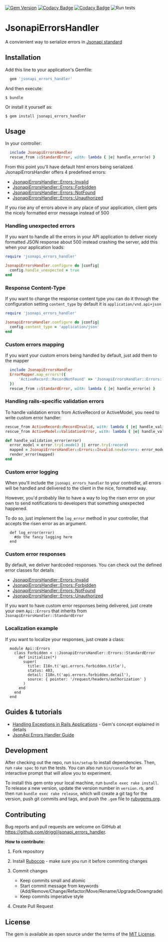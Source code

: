 [![Gem Version](https://badge.fury.io/rb/jsonapi_errors_handler.svg)](https://badge.fury.io/rb/jsonapi_errors_handler)
[![Codacy Badge](https://app.codacy.com/project/badge/Grade/6dba6e4556354789809185e0decde4f8)](https://www.codacy.com/gh/driggl/jsonapi_errors_handler?utm_source=github.com&amp;utm_medium=referral&amp;utm_content=driggl/jsonapi_errors_handler&amp;utm_campaign=Badge_Grade)
[![Codacy Badge](https://app.codacy.com/project/badge/Coverage/6dba6e4556354789809185e0decde4f8)](https://www.codacy.com/gh/driggl/jsonapi_errors_handler?utm_source=github.com&utm_medium=referral&utm_content=driggl/jsonapi_errors_handler&utm_campaign=Badge_Coverage)
![Run tests](https://github.com/driggl/jsonapi_errors_handler/workflows/Run%20tests/badge.svg?branch=master)

# JsonapiErrorsHandler

A convienient way to serialize errors in [Jsonapi standard](https://jsonapi.org)

## Installation

Add this line to your application's Gemfile:

```ruby
  gem 'jsonapi_errors_handler'
```

And then execute:

```shell
$ bundle
```

Or install it yourself as:

```shell
$ gem install jsonapi_errors_handler
```

## Usage

In your controller:

```ruby
  include JsonapiErrorsHandler
  rescue_from ::StandardError, with: lambda { |e| handle_error(e) }
```

From this point you'll have default html errors being serialized. JsonapiErrorsHandler offers 4 predefined errors:

*   [JsonapiErrorsHandler::Errors::Invalid](https://github.com/driggl/jsonapi_errors_handler/blob/master/lib/jsonapi_errors_handler/errors/invalid.rb)
*   [JsonapiErrorsHandler::Errors::Forbidden](https://github.com/driggl/jsonapi_errors_handler/blob/master/lib/jsonapi_errors_handler/errors/forbidden.rb)
*   [JsonapiErrorsHandler::Errors::NotFound](https://github.com/driggl/jsonapi_errors_handler/blob/master/lib/jsonapi_errors_handler/errors/not_found.rb)
*   [JsonapiErrorsHandler::Errors::Unauthorized](https://github.com/driggl/jsonapi_errors_handler/blob/master/lib/jsonapi_errors_handler/errors/unauthorized.rb)

If you rise any of errors above in any place of your application, client gets the nicely formatted error message instead of 500

### Handling unexpected errors

If you want to handle all the errors in your API application to deliver nicely formatted JSON response about 500 instead crashing the server, add this when your application loads:

```ruby
require 'jsonapi_errors_handler'

JsonapiErrorsHandler.configure do |config|
  config.handle_unexpected = true
end
```


### Response Content-Type

If you want to change the response content type you can do it through the configuration setting `content_type` by default it is `application/vnd.api+json`

```ruby
require 'jsonapi_errors_handler'

JsonapiErrorsHandler.configure do |config|
  config.content_type = 'application/json'
end
```

### Custom errors mapping

If you want your custom errors being handled by default, just add them to the mapper

```ruby
  include JsonapiErrorsHandler
  ErrorMapper.map_errors!({
      'ActiveRecord::RecordNotFound' => 'JsonapiErrorsHandler::Errors::NotFound'
  })
  rescue_from ::StandardError, with: lambda { |e| handle_error(e) }
```

### Handling rails-specific validation errors

To handle validation errors from ActiveRecord or ActiveModel, you need to write custom
error handler:

```ruby
rescue_from ActiveRecord::RecordInvalid, with: lambda { |e| handle_validation_error(e) }
rescue_from ActiveModel::ValidationError, with: lambda { |e| handle_validation_error(e) }

def handle_validation_error(error)
  error_model = error.try(:model) || error.try(:record)
  mapped = JsonapiErrorsHandler::Errors::Invalid.new(errors: error_model.errors)
  render_error(mapped)
end
```

### Custom error logging

When you'll include the `jsonapi_errors_handler` to your controller, all errors will be handled and delivered to the client in the nice, formatted
way.

However, you'd probably like to have a way to log the risen error on your own to send notifications to developers that
something unexpected happened.

To do so, just implement the `log_error` method in your controller, that accepts the risen error as an argument.

```
  def log_error(error)
    #do the fancy logging here
  end
```

### Custom error responses

By default, we deliver hardcoded responses. You can check out the defined error classes for details

*   [JsonapiErrorsHandler::Errors::Invalid](https://github.com/driggl/jsonapi_errors_handler/blob/master/lib/jsonapi_errors_handler/errors/invalid.rb)
*   [JsonapiErrorsHandler::Errors::Forbidden](https://github.com/driggl/jsonapi_errors_handler/blob/master/lib/jsonapi_errors_handler/errors/forbidden.rb)
*   [JsonapiErrorsHandler::Errors::NotFound](https://github.com/driggl/jsonapi_errors_handler/blob/master/lib/jsonapi_errors_handler/errors/not_found.rb)
*   [JsonapiErrorsHandler::Errors::Unauthorized](https://github.com/driggl/jsonapi_errors_handler/blob/master/lib/jsonapi_errors_handler/errors/unauthorized.rb)

If you want to have custom error responses being delivered, just create your own `Api::Errors` that inherits from `JsonapiErrorsHandler::StandardError`

### Localization example

If you want to localize your responses, just create a class:

```
  module Api::Errors
    class Forbidden < ::JsonapiErrorsHandler::Errors::StandardError
      def initialize(*)
        super(
          title: I18n.t('api.errors.forbidden.title'),
          status: 403,
          detail: I18n.t('api.errors.forbidden.detail'),
          source: { pointer: '/request/headers/authorization' }
        )
      end
    end
  end
```

## Guides & tutorials

*   [Handling Exceptions in Rails Applications](https://driggl.com/blog/a/handling-exceptions-in-rails-applications) - Gem's concept explained in details
*   [JsonApi Errors Handler Guide](https://driggl.com/blog/a/json-api-errors-handler)

## Development

After checking out the repo, run `bin/setup` to install dependencies. Then, run `rake spec` to run the tests. You can also run `bin/console` for an interactive prompt that will allow you to experiment.

To install this gem onto your local machine, run `bundle exec rake install`. To release a new version, update the version number in `version.rb`, and then run `bundle exec rake release`, which will create a git tag for the version, push git commits and tags, and push the `.gem` file to [rubygems.org](https://rubygems.org).

## Contributing

Bug reports and pull requests are welcome on GitHub at <https://github.com/driggl/jsonapi_errors_handler>.

**How to contribute:**

1.  Fork repository
2.  Install [Rubocop](https://github.com/rubocop-hq/rubocop) - make sure you run it before commiting changes
3.  Commit changes
    *   Keep commits small and atomic
    *   Start commit message from keywords (Add/Remove/Change/Refactor/Move/Rename/Upgrade/Downgrade)
    *   Keep commits imperative style

4.  Create Pull Request

## License

The gem is available as open source under the terms of the [MIT License](https://opensource.org/licenses/MIT).
